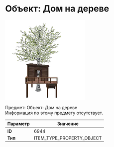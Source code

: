 # Объект: Дом на дереве

![Item Image](../img/6944.webp?raw=true)

Предмет: Объект: Дом на дереве<br>Информация по этому предмету отсутствует.


| Параметр | Значение |
|----------|----------|
| **ID** | 6944 |
| **Тип** | ITEM_TYPE_PROPERTY_OBJECT |

